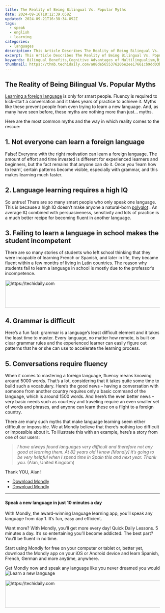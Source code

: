 ```yaml
---
title: The Reality of Being Bilingual Vs. Popular Myths
date: 2024-09-16T18:12:39.658Z
updated: 2024-09-21T16:38:34.892Z
tags:
  - speak
  - english
  - learning
categories:
  - languages
description: This Article Describes The Reality of Being Bilingual Vs. Popular Myths
excerpt: This Article Describes The Reality of Being Bilingual Vs. Popular Myths
keywords: Bilingual Benefits,Cognitive Advantages of Multilingualism,Bilingual vs Monolingual Myths,Debunking Language Barrier Misconceptions,Multilingualism Effects on Brain Development,Bilingual Advantages in the Workplace,Multilingual Communication Skills and Cultural Competence
thumbnail: https://thmb.techidaily.com/a88de5655376206e2ee17661cb9dd03b46b68bf81e7fb9a2b0bcd4cf8d7ba0d8.jpg
---
```


## The Reality of Being Bilingual Vs. Popular Myths

[Learning a foreign language](https://adjt.mondly.com/5ixfg4k?campaign=blog-post-id-72&fallback=https%3A%2F%2Fapp.mondly.com%3Futm%5Fmedium%3Dblog%5Fblog-post-id-72%26utm%5Fsource%3Dblog-post-id-72&redirect%5Fmacos=https%3A%2F%2Fapp.mondly.com%3Futm%5Fmedium%3Dblog%5Fblog-post-id-72%26utm%5Fsource%3Dblog-post-id-72&redirect%5Fandroid=https%3A%2F%2Fplay.google.com%2Fstore%2Fapps%2Fdetails%3Fid%3Dcom.atistudios.mondly.languages%3Futm%5Fmedium%3Dblog%5Fblog-post-id-72%26utm%5Fsource%3Dblog-post-id-72&redirect%5Fios=https%3A%2F%2Fapps.apple.com%2Fapp%2Fapple-store%2Fid987873536%3Fpt%3D78954800%26ct%3Dblog-post-id-72%26mt%3D8) is only for smart people. Fluency is required to kick-start a conversation and it takes years of practice to achieve it. Myths like these prevent people from even trying to learn a new language. And, as many have seen before, these myths are nothing more than just… myths.

 Here are the most common myths and the way in which reality comes to the rescue:

## 1\. Not everyone can learn a foreign language

 False! Everyone with the right motivation can learn a foreign language. The amount of effort and time invested is different for experienced learners and beginners, but the fact remains that anyone can do it. Once you ‘learn how to learn’, certain patterns become visible, especially with grammar, and this makes learning much faster.

## 2\. Language learning requires a high IQ

 So untrue! There are so many smart people who only speak one language. This is because a high IQ doesn’t make anyone a natural-born [polyglot](https://shop.mondly.com/affiliate.php?ACCOUNT=ATISTUDI&AFFILIATE=108875&PATH=https://www.mondly.com?AFFILIATE=108875) . An average IQ combined with persuasiveness, sensitivity and lots of practice is a much better recipe for becoming fluent in another language.

## 3\. Failing to learn a language in school makes the student incompetent

 There are so many stories of students who left school thinking that they were incapable of learning French or Spanish, and later in life, they became fluent within a few months of living in Latin countries. The reason why students fail to learn a language in school is mostly due to the professor’s incompetence.

<!-- affiliate ads begin -->
<a href="https://ephamedtechinc.pxf.io/c/5597632/2145009/26400" target="_top" id="2145009">
  <img src="//a.impactradius-go.com/display-ad/26400-2145009" border="0" alt="https://techidaily.com" width="728" height="90"/>
</a>
<img height="0" width="0" src="https://ephamedtechinc.pxf.io/i/5597632/2145009/26400" style="position:absolute;visibility:hidden;" border="0" />
<!-- affiliate ads end -->

## 4\. Grammar is difficult

 Here’s a fun fact: grammar is a language’s least difficult element and it takes the least time to master. Every language, no matter how remote, is built on clear grammar rules and the experienced learner can easily figure out patterns that he or she can use to accelerate the learning process.

## 5\. Conversations require fluency

 When it comes to mastering a foreign language, fluency means knowing around 5000 words. That’s a lot, considering that it takes quite some time to build such a vocabulary. Here’s the good news – having a conversation with someone from another country requires only a basic command of the language, which is around 1500 words. And here’s the even better news – very basic needs such as courtesy and traveling require an even smaller set of words and phrases, and anyone can learn these on a flight to a foreign country.

 There are many such myths that make language learning seem either difficult or impossible. We at Mondly believe that there’s nothing too difficult or impossible about it. To illustrate this with an example, here’s a story from one of our users:

> _I have always found languages very difficult and therefore not any good at learning them. At 82 years old I know \[Mondly\] it’s going to be very helpful when I spend time in Spain this and next year. Thank you._ (Alan, United Kingdom)

Thank YOU, Alan!

* [Download Mondly](https://www.facebook.com/sharer/sharer.php?u=https%3A%2F%2Fwww.mondly.com%2Fblog%2F5-myths-language-learning%2F&t=5+Myths+About+Language+Learning "Share on Facebook")
* [Download Mondly](https://shop.mondly.com/affiliate.php?ACCOUNT=ATISTUDI&AFFILIATE=108875&PATH=https://www.mondly.com?AFFILIATE=108875)

---

#### Speak a new language in just 10 minutes a day

 With Mondly, the award-winning language learning app, you’ll speak any language from day 1\. It’s fun, easy and efficient.

 Want more? With Mondly, you’ll get more every day! Quick Daily Lessons. 5 minutes a day. It’s so entertaining you’ll become addicted. The best part? You’ll be fluent in no time.

 Start using Mondly for free on your computer or tablet or, better yet, download the Mondly app on your iOS or Android device and learn Spanish, French, German and more anytime, anywhere.

Get Mondly now and speak any language like you never dreamed you would ![Learn a new language](https://adjt.mondly.com/5ixfg4k?campaign=blog-post-id-72&fallback=https%3A%2F%2Fapp.mondly.com%3Futm%5Fmedium%3Dblog%5Fblog-post-id-72%26utm%5Fsource%3Dblog-post-id-72&redirect%5Fmacos=https%3A%2F%2Fapp.mondly.com%3Futm%5Fmedium%3Dblog%5Fblog-post-id-72%26utm%5Fsource%3Dblog-post-id-72&redirect%5Fandroid=https%3A%2F%2Fplay.google.com%2Fstore%2Fapps%2Fdetails%3Fid%3Dcom.atistudios.mondly.languages%3Futm%5Fmedium%3Dblog%5Fblog-post-id-72%26utm%5Fsource%3Dblog-post-id-72&redirect%5Fios=https%3A%2F%2Fapps.apple.com%2Fapp%2Fapple-store%2Fid987873536%3Fpt%3D78954800%26ct%3Dblog-post-id-72%26mt%3D8 "Learn a new language")

<!-- affiliate ads begin -->
<a href="https://ephamedtechinc.pxf.io/c/5597632/2137226/26400" target="_top" id="2137226">
  <img src="//a.impactradius-go.com/display-ad/26400-2137226" border="0" alt="https://techidaily.com" width="728" height="90"/>
</a>
<img height="0" width="0" src="https://ephamedtechinc.pxf.io/i/5597632/2137226/26400" style="position:absolute;visibility:hidden;" border="0" />
<!-- affiliate ads end -->

<ins class="adsbygoogle"
     style="display:block"
     data-ad-format="autorelaxed"
     data-ad-client="ca-pub-7571918770474297"
     data-ad-slot="1223367746"></ins>

<ins class="adsbygoogle"
     style="display:block"
     data-ad-client="ca-pub-7571918770474297"
     data-ad-slot="8358498916"
     data-ad-format="auto"
     data-full-width-responsive="true"></ins>



